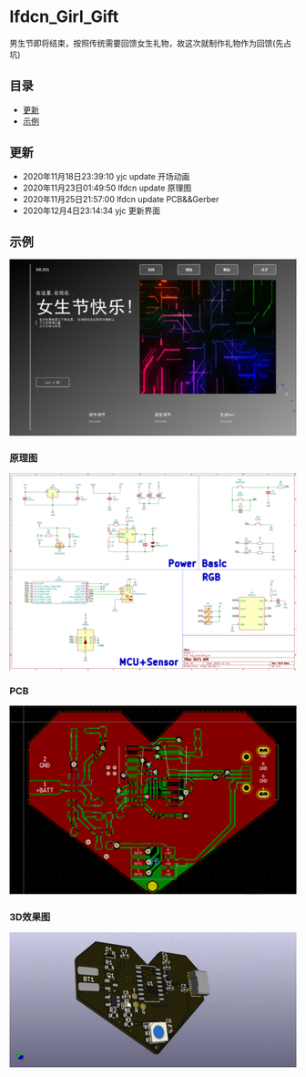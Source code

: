 # lfdcn_Girl_Gift

男生节即将结束，按照传统需要回馈女生礼物，故这次就制作礼物作为回馈(先占坑)

## 目录

- [更新](#更新)
- [示例](#示例)

## 更新

- 2020年11月18日23:39:10 yjc update 开场动画
- 2020年11月23日01:49:50 lfdcn update 原理图
- 2020年11月25日21:57:00 lfdcn update PCB&&Gerber
- 2020年12月4日23:14:34 yjc 更新界面

## 示例

![1607094989278](img/1607094989278.png)

### 原理图

![image-20201123015911141](https://raw.githubusercontent.com/lfdcn/Image/master/Typoraimage-20201123015911141.png)

### PCB

![image-20201126184943710](https://raw.githubusercontent.com/lfdcn/Image/master/Typoraimage-20201126184943710.png)

### 3D效果图

![image-20201126185026717](https://raw.githubusercontent.com/lfdcn/Image/master/Typoraimage-20201126185026717.png)

